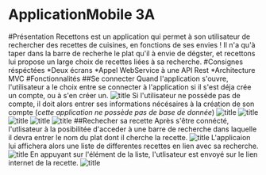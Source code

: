 # ApplicationMobile 3A
#Présentation
Recettons est un application qui permet à son utilisateur de rechercher des recettes de cuisines, en fonctions de ses envies ! Il n'a qu'à taper dans la barre de recherhe le plat qu'il à envie de dégster, et recettons lui propose un large choix de recettes liées à sa recherche.
#Consignes réspéctées
*Deux écrans 
*Appel WebService à une API Rest
*Architecture MVC
#Fonctionnalités
##Se connecter
Quand l'application s'ouvre, l'utilisateur a le choix entre se connecter à l'application si il s'est déja crée un compte, ou à s'en créer un.
![title]()
Si l'utilisateur ne possède pas de compte, il doit alors entrer ses informations nécésaires à la création de son compte (_cette application ne possède pas de base de donnée_)
![title]()
![title]()
![title]()
![title]()
![title](https://scontent-cdt1-1.xx.fbcdn.net/v/t1.15752-9/53902845_2277024379285831_1931662997369913344_n.jpg)
##Rechecher sa recette
Après s'être connécté, l'utlisateur à la posibilitée d'acceder à une barre de recherche dans laquelle il devra entrer le nom du plat dont il cherche la recette.
![title]()
L'applicaion lui affichera alors une liste de differentes recettes en lien avec sa recherche. 
![title]()
En appuyant sur l'élément de la liste, l'utlisateur est envoyé sur le lien internet de la recette.
![title]()
